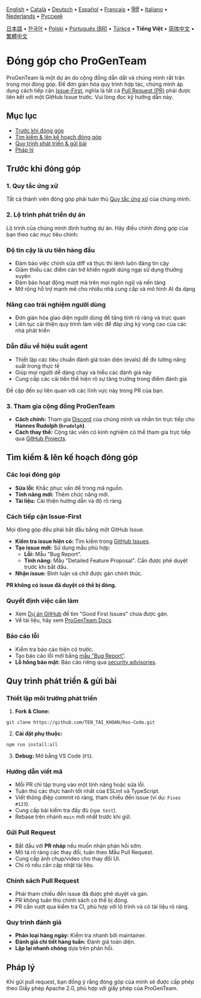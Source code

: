 [English](../../CONTRIBUTING.md) • [Català](../ca/CONTRIBUTING.md) • [Deutsch](../de/CONTRIBUTING.md) • [Español](../es/CONTRIBUTING.md) • [Français](../fr/CONTRIBUTING.md) • [हिंदी](../hi/CONTRIBUTING.md) • [Italiano](../it/CONTRIBUTING.md) • [Nederlands](../nl/CONTRIBUTING.md) • [Русский](../ru/CONTRIBUTING.md)

[日本語](../ja/CONTRIBUTING.md) • [한국어](../ko/CONTRIBUTING.md) • [Polski](../pl/CONTRIBUTING.md) • [Português (BR)](../pt-BR/CONTRIBUTING.md) • [Türkçe](../tr/CONTRIBUTING.md) • <b>Tiếng Việt</b> • [简体中文](../zh-CN/CONTRIBUTING.md) • [繁體中文](../zh-TW/CONTRIBUTING.md)

# Đóng góp cho ProGenTeam

ProGenTeam là một dự án do cộng đồng dẫn dắt và chúng mình rất trân trọng mọi đóng góp. Để đơn giản hóa quy trình hợp tác, chúng mình áp dụng cách tiếp cận [Issue-First](#cách-tiếp-cận-issue-first), nghĩa là tất cả [Pull Request (PR)](#gửi-pull-request) phải được liên kết với một GitHub Issue trước. Vui lòng đọc kỹ hướng dẫn này.

## Mục lục

- [Trước khi đóng góp](#trước-khi-đóng-góp)
- [Tìm kiếm & lên kế hoạch đóng góp](#tìm-kiếm--lên-kế-hoạch-đóng-góp)
- [Quy trình phát triển & gửi bài](#quy-trình-phát-triển--gửi-bài)
- [Pháp lý](#pháp-lý)

## Trước khi đóng góp

### 1. Quy tắc ứng xử

Tất cả thành viên đóng góp phải tuân thủ [Quy tắc ứng xử](./CODE_OF_CONDUCT.md) của chúng mình.

### 2. Lộ trình phát triển dự án

Lộ trình của chúng mình định hướng dự án. Hãy điều chỉnh đóng góp của bạn theo các mục tiêu chính:

### Độ tin cậy là ưu tiên hàng đầu

- Đảm bảo việc chỉnh sửa diff và thực thi lệnh luôn đáng tin cậy
- Giảm thiểu các điểm cản trở khiến người dùng ngại sử dụng thường xuyên
- Đảm bảo hoạt động mượt mà trên mọi ngôn ngữ và nền tảng
- Mở rộng hỗ trợ mạnh mẽ cho nhiều nhà cung cấp và mô hình AI đa dạng

### Nâng cao trải nghiệm người dùng

- Đơn giản hóa giao diện người dùng để tăng tính rõ ràng và trực quan
- Liên tục cải thiện quy trình làm việc để đáp ứng kỳ vọng cao của các nhà phát triển

### Dẫn đầu về hiệu suất agent

- Thiết lập các tiêu chuẩn đánh giá toàn diện (evals) để đo lường năng suất trong thực tế
- Giúp mọi người dễ dàng chạy và hiểu các đánh giá này
- Cung cấp các cải tiến thể hiện rõ sự tăng trưởng trong điểm đánh giá

Đề cập đến sự liên quan với các lĩnh vực này trong PR của bạn.

### 3. Tham gia cộng đồng ProGenTeam

- **Cách chính:** Tham gia [Discord](https://discord.gg/roocode) của chúng mình và nhắn tin trực tiếp cho **Hannes Rudolph (`hrudolph`)**.
- **Cách thay thế:** Cộng tác viên có kinh nghiệm có thể tham gia trực tiếp qua [GitHub Projects](https://github.com/orgs/RooCodeInc/projects/1).

## Tìm kiếm & lên kế hoạch đóng góp

### Các loại đóng góp

- **Sửa lỗi:** Khắc phục vấn đề trong mã nguồn.
- **Tính năng mới:** Thêm chức năng mới.
- **Tài liệu:** Cải thiện hướng dẫn và độ rõ ràng.

### Cách tiếp cận Issue-First

Mọi đóng góp đều phải bắt đầu bằng một GitHub Issue.

- **Kiểm tra issue hiện có:** Tìm kiếm trong [GitHub Issues](https://github.com/ACS-UI/Roo-Code/issues).
- **Tạo issue mới:** Sử dụng mẫu phù hợp:
    - **Lỗi:** Mẫu "Bug Report".
    - **Tính năng:** Mẫu "Detailed Feature Proposal". Cần được phê duyệt trước khi bắt đầu.
- **Nhận issue:** Bình luận và chờ được gán chính thức.

**PR không có issue đã duyệt có thể bị đóng.**

### Quyết định việc cần làm

- Xem [Dự án GitHub](https://github.com/orgs/RooCodeInc/projects/1) để tìm "Good First Issues" chưa được gán.
- Về tài liệu, hãy xem [ProGenTeam Docs](https://github.com/ACS-UI/Roo-Code-Docs).

### Báo cáo lỗi

- Kiểm tra báo cáo hiện có trước.
- Tạo báo cáo lỗi mới bằng [mẫu "Bug Report"](https://github.com/ACS-UI/Roo-Code/issues/new/choose).
- **Lỗ hổng bảo mật:** Báo cáo riêng qua [security advisories](https://github.com/ACS-UI/Roo-Code/security/advisories/new).

## Quy trình phát triển & gửi bài

### Thiết lập môi trường phát triển

1. **Fork & Clone:**

```
git clone https://github.com/TEN_TAI_KHOAN/Roo-Code.git
```

2. **Cài đặt phụ thuộc:**

```
npm run install:all
```

3. **Debug:** Mở bằng VS Code (`F5`).

### Hướng dẫn viết mã

- Mỗi PR chỉ tập trung vào một tính năng hoặc sửa lỗi.
- Tuân thủ các thực hành tốt nhất của ESLint và TypeScript.
- Viết thông điệp commit rõ ràng, tham chiếu đến issue (ví dụ: `Fixes #123`).
- Cung cấp bài kiểm tra đầy đủ (`npm test`).
- Rebase trên nhánh `main` mới nhất trước khi gửi.

### Gửi Pull Request

- Bắt đầu với **PR nháp** nếu muốn nhận phản hồi sớm.
- Mô tả rõ ràng các thay đổi, tuân theo Mẫu Pull Request.
- Cung cấp ảnh chụp/video cho thay đổi UI.
- Chỉ rõ nếu cần cập nhật tài liệu.

### Chính sách Pull Request

- Phải tham chiếu đến issue đã được phê duyệt và gán.
- PR không tuân thủ chính sách có thể bị đóng.
- PR cần vượt qua kiểm tra CI, phù hợp với lộ trình và có tài liệu rõ ràng.

### Quy trình đánh giá

- **Phân loại hàng ngày:** Kiểm tra nhanh bởi maintainer.
- **Đánh giá chi tiết hàng tuần:** Đánh giá toàn diện.
- **Lặp lại nhanh chóng** dựa trên phản hồi.

## Pháp lý

Khi gửi pull request, bạn đồng ý rằng đóng góp của mình sẽ được cấp phép theo Giấy phép Apache 2.0, phù hợp với giấy phép của ProGenTeam.
